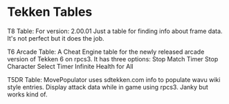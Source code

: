 # Tekken Tables

T8 Table:
For version: 2.00.01
Just a table for finding info about frame data. It's not perfect but it does the job.

T6 Arcade Table:
A Cheat Engine table for the newly released arcade version of Tekken 6 on rpcs3. It has three options:
Stop Match Timer
Stop Character Select Timer
Infinite Health for All

T5DR Table:
MovePopulator uses sdtekken.com info to populate wavu wiki style entries.
Display attack data while in game using rpcs3. Janky but works kind of.
